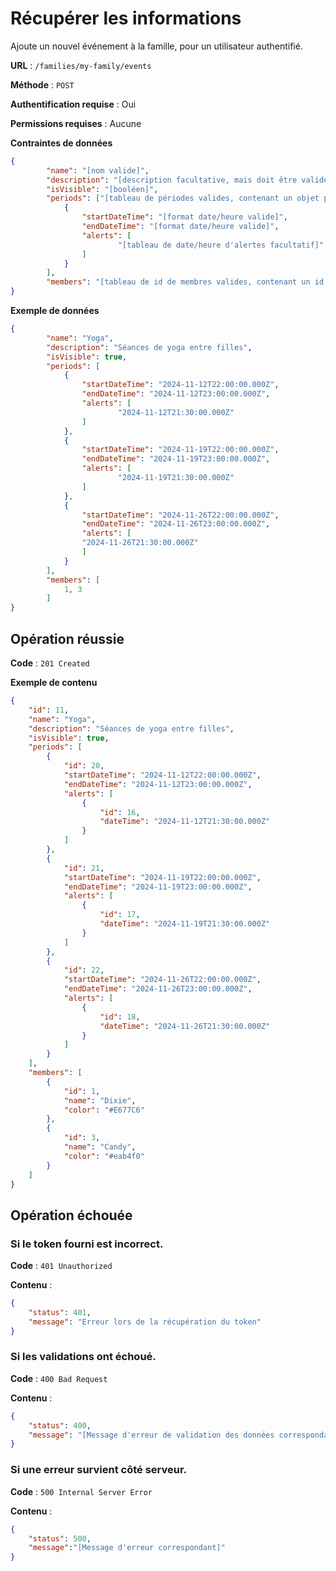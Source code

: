 # Récupérer les informations

Ajoute un nouvel événement à la famille, pour un utilisateur authentifié.

**URL** : `/families/my-family/events`

**Méthode** : `POST`

**Authentification requise** : Oui

**Permissions requises** : Aucune

**Contraintes de données**

```json
{
		"name": "[nom valide]",
		"description": "[description facultative, mais doit être valide si présente]",
		"isVisible": "[booléen]",
		"periods": ["[tableau de périodes valides, contenant un objet période au minimum]"
			{
				"startDateTime": "[format date/heure valide]",
				"endDateTime": "[format date/heure valide]",
				"alerts": [
						"[tableau de date/heure d'alertes facultatif]"
				]
			}
		],
		"members": "[tableau de id de membres valides, contenant un id de membre au minimum]"
}
```

**Exemple de données**

```json
{
		"name": "Yoga",
		"description": "Séances de yoga entre filles",
		"isVisible": true,
		"periods": [
			{
				"startDateTime": "2024-11-12T22:00:00.000Z",
				"endDateTime": "2024-11-12T23:00:00.000Z",
				"alerts": [
						"2024-11-12T21:30:00.000Z"
				]
			},
			{
				"startDateTime": "2024-11-19T22:00:00.000Z",
				"endDateTime": "2024-11-19T23:00:00.000Z",
				"alerts": [
						"2024-11-19T21:30:00.000Z"
				]
			},
			{
				"startDateTime": "2024-11-26T22:00:00.000Z",
				"endDateTime": "2024-11-26T23:00:00.000Z",
				"alerts": [
				"2024-11-26T21:30:00.000Z"
				]
			}
		],
		"members": [
			1, 3
		]
}
```

## Opération réussie

**Code** : `201 Created`

**Exemple de contenu**

```json
{
	"id": 11,
	"name": "Yoga",
	"description": "Séances de yoga entre filles",
	"isVisible": true,
	"periods": [
		{
			"id": 20,
			"startDateTime": "2024-11-12T22:00:00.000Z",
			"endDateTime": "2024-11-12T23:00:00.000Z",
			"alerts": [
				{
					"id": 16,
					"dateTime": "2024-11-12T21:30:00.000Z"
				}
			]
		},
		{
			"id": 21,
			"startDateTime": "2024-11-19T22:00:00.000Z",
			"endDateTime": "2024-11-19T23:00:00.000Z",
			"alerts": [
				{
					"id": 17,
					"dateTime": "2024-11-19T21:30:00.000Z"
				}
			]
		},
		{
			"id": 22,
			"startDateTime": "2024-11-26T22:00:00.000Z",
			"endDateTime": "2024-11-26T23:00:00.000Z",
			"alerts": [
				{
					"id": 18,
					"dateTime": "2024-11-26T21:30:00.000Z"
				}
			]
		}
	],
	"members": [
		{
			"id": 1,
			"name": "Dixie",
			"color": "#E677C6"
		},
		{
			"id": 3,
			"name": "Candy",
			"color": "#eab4f0"
		}
	]
}
```

## Opération échouée

### Si le token fourni est incorrect.

**Code** : `401 Unauthorized`

**Contenu** :

```json
{
    "status": 401,
    "message": "Erreur lors de la récupération du token"
}
```

### Si les validations ont échoué.

**Code** : `400 Bad Request`

**Contenu** :

```json
{
    "status": 400,
    "message": "[Message d'erreur de validation des données correspondant]"
}
```

### Si une erreur survient côté serveur.

**Code** : `500 Internal Server Error`

**Contenu** :

```json
{
    "status": 500,
    "message":"[Message d'erreur correspondant]"
}
```